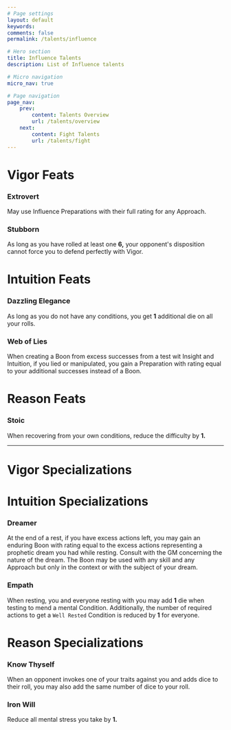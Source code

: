 ```yaml
---
# Page settings
layout: default
keywords:
comments: false
permalink: /talents/influence

# Hero section
title: Influence Talents
description: List of Influence talents

# Micro navigation
micro_nav: true

# Page navigation
page_nav:
    prev:
        content: Talents Overview
        url: /talents/overview
    next:
        content: Fight Talents
        url: /talents/fight
---
```


# Vigor Feats

### Extrovert

May use Influence Preparations with their full rating for any Approach.

### Stubborn

As long as you have rolled at least one **6,** your opponent's disposition cannot force you to defend perfectly with Vigor.



# Intuition Feats

### Dazzling Elegance

As long as you do not have any conditions, you get **1** additional die on all your rolls.

### Web of Lies

When creating a Boon from excess successes from a test wit Insight and Intuition, if you lied or manipulated, you gain a Preparation with rating equal to your additional successes instead of a Boon.



# Reason Feats

### Stoic

When recovering from your own conditions, reduce the difficulty by **1.**


---


# Vigor Specializations





# Intuition Specializations

### Dreamer

At the end of a rest, if you have excess actions left, you may gain an enduring Boon with rating equal to the excess actions representing a prophetic dream you had while resting. Consult with the GM concerning the nature of the dream. The Boon may be used with any skill and any Approach but only in the context or with the subject of your dream.

### Empath

When resting, you and everyone resting with you may add **1** die when testing to mend a mental Condition. Additionally, the number of required actions to get a `Well Rested` Condition is reduced by **1** for everyone.



# Reason Specializations

### Know Thyself

When an opponent invokes one of your traits against you and adds dice to their roll, you may also add the same number of dice to your roll.

### Iron Will

Reduce all mental stress you take by **1.**
